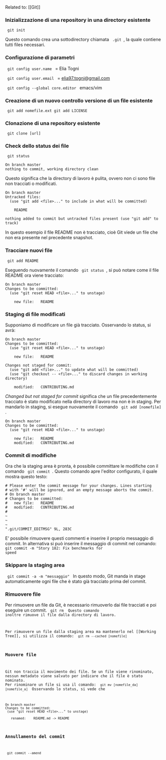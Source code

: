 Related to: [[Git]]

### Inizializzazione di una repository in una directory esistente
<code> git init </code>

Questo comando crea una sottodirectory chiamata <code> .git </code>, la quale contiene tutti files necessari.

### Configurazione di parametri
<code> git config user.name </code> = Elia Togni  

<code> git config user.email </code> = elia97.togni@gmail.com

<code> git config --global core.editor </code> emacs/vim

### Creazione di un nuovo controllo versione di un file esistente
<code> git add nomefile.ext
			   git add LICENSE
			   </code> 

### Clonazione di una repository esistente
<code> git clone [url] </code>

### Check dello status dei file
<code> git status </code>
```console
On branch master
nothing to commit, working directory clean
```

Questo significa che la directory di lavoro è pulita, ovvero non ci sono file non tracciati o modificati.
```console
On branch master
Untracked files:
  (use "git add <file>..." to include in what will be committed)

    README

nothing added to commit but untracked files present (use "git add" to track)
```

In questo esempio il file README non è tracciato, cioè Git viede un file che non era presente nel precedente snapshot.

### Tracciare nuovi file
<code> git add README </code>

Eseguendo nuovamente il comando <code> git status </code>, si può notare come il file README ora viene tracciato:
```console
On branch master
Changes to be committed:
  (use "git reset HEAD <file>..." to unstage)

    new file:   README
```

### Staging di file modificati
Supponiamo di modificare un file già tracciato. Osservando lo status, si avrà:
```console
On branch master
Changes to be committed:
  (use "git reset HEAD <file>..." to unstage)

    new file:   README

Changes not staged for commit:
  (use "git add <file>..." to update what will be committed)
  (use "git checkout -- <file>..." to discard changes in working directory)

    modified:   CONTRIBUTING.md
```

_Changed but not staged for commit_ significa che un file precedentemente tracciato è stato modificato nella directory di lavoro ma non è in staging. Per mandarlo in staging, si esegue nuovamente il comando <code> git add [nomefile] </code>.
```console
On branch master
Changes to be committed:
  (use "git reset HEAD <file>..." to unstage)

    new file:   README
    modified:   CONTRIBUTING.md
```

### Commit di modifiche
Ora che la staging area è pronta, è possibile committare le modifiche con il comando <code> git commit </code>.
Questo comando apre l'editor configurato, il quale mostra questo testo:
```
# Please enter the commit message for your changes. Lines starting
# with '#' will be ignored, and an empty message aborts the commit.
# On branch master
# Changes to be committed:
#	new file:   README
#	modified:   CONTRIBUTING.md
#
~
~
~
".git/COMMIT_EDITMSG" 9L, 283C
```

E' possibile rimuovere questi commenti e inserire il proprio messaggio di commit.
In alternativa si può inserire il messaggio di commit nel comando:
<code> git commit -m "Story 182: Fix benchmarks for speed </code>

### Skippare la staging area
<code> git commit -a -m "messaggio" </code>
 In questo modo, Git manda in stage automaticamente ogni file che è stato già tracciato prima del commit.
 
 ### Rimuovere file
 Per rimuovere un file da Git, è necessario rimuoverlo dai file tracciati e poi eseguire un commit. 
 <code> git rm </come>
 Questo comando inoltre rimuove il file dalla directory di lavoro.
 
 Per rimuovere un file dalla staging area ma mantenerlo nel [[Working Tree]], si utilizza il comando:
 <code> git rm --cached [nomefile] </code>
 
 ### Muovere file
 Git non traccia il movimento dei file. Se un file viene rinominato, nessun metadato viene salvato per indicare che il file è stato nominato. Per rinominare un file si usa il comando:
 <code> git mv [nomefile_da] [nomefile_a] </code>
 Osservando lo status, si vede che
 ```console
On branch master
Changes to be committed:
  (use "git reset HEAD <file>..." to unstage)

    renamed:    README.md -> README
```

### Annullamento del commit
<code> git commit --amend </code>
